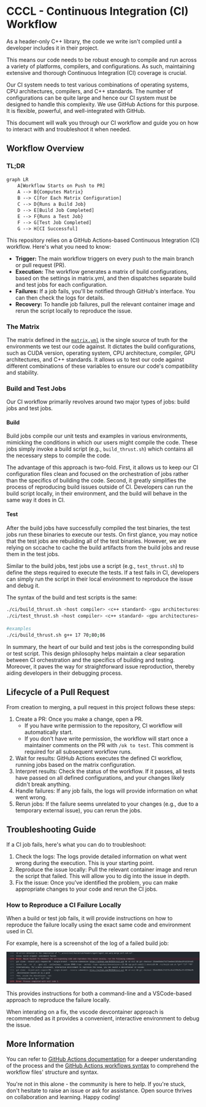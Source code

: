 # CCCL - Continuous Integration (CI) Workflow 
As a header-only C++ library, the code we write isn't compiled until a developer includes it in their project. 

This means our code needs to be robust enough to compile and run across a variety of platforms, compilers, and configurations. 
As such, maintaining extensive and thorough Continuous Integration (CI) coverage is crucial. 

Our CI system needs to test various combinations of operating systems, CPU architectures, compilers, and C++ standards. 
The number of configurations can be quite large and hence our CI system must be designed to handle this complexity. 
We use GitHub Actions for this purpose. It is flexible, powerful, and well-integrated with GitHub.

This document will walk you through our CI workflow and guide you on how to interact with and troubleshoot it when needed.

## Workflow Overview

### TL;DR

```mermaid
graph LR
    A[Workflow Starts on Push to PR]
    A --> B{Computes Matrix}
    B --> C[For Each Matrix Configuration]
    C --> D{Runs a Build Job}
    D --> E[Build Job Completed]
    E --> F{Runs a Test Job}
    F --> G[Test Job Completed]
    G --> H[CI Successful]
```

This repository relies on a GitHub Actions-based Continuous Integration (CI) workflow. Here's what you need to know:

- **Trigger:** The main workflow triggers on every push to the main branch or pull request (PR).
- **Execution:** The workflow generates a matrix of build configurations, based on the settings in matrix.yml, and then dispatches separate build and test jobs for each configuration. 
- **Failures:** If a job fails, you'll be notified through GitHub's interface. You can then check the logs for details.
- **Recovery:** To handle job failures, pull the relevant container image and rerun the script locally to reproduce the issue.

### The Matrix

The matrix defined in the [`matrix.yml`](ci/matrix.yaml) is the single source of truth for the environments we test our code against.
It dictates the build configurations, such as CUDA version, operating system, CPU architecture, compiler, GPU architectures, and C++ standards. 
It allows us to test our code against different combinations of these variables to ensure our code's compatibility and stability. 

### Build and Test Jobs
Our CI workflow primarily revolves around two major types of jobs: build jobs and test jobs. 

#### Build
Build jobs compile our unit tests and examples in various environments, mimicking the conditions in which our users might compile the code. 
These jobs simply invoke a build script (e.g., `build_thrust.sh`) which contains all the necessary steps to compile the code.

The advantage of this approach is two-fold. 
First, it allows us to keep our CI configuration files clean and focused on the orchestration of jobs rather than the specifics of building the code. 
Second, it greatly simplifies the process of reproducing build issues outside of CI. 
Developers can run the build script locally, in their environment, and the build will behave in the same way it does in CI.

#### Test
After the build jobs have successfully compiled the test binaries, the test jobs run these binaries to execute our tests. 
On first glance, you may notice that the test jobs are rebuilding all of the test binaries. 
However, we are relying on sccache to cache the build artifacts from the build jobs and reuse them in the test jobs.

Similar to the build jobs, test jobs use a script (e.g., `test_thrust.sh`) to define the steps required to execute the tests.
If a test fails in CI, developers can simply run the script in their local environment to reproduce the issue and debug it.

The syntax of the build and test scripts is the same:
```bash
./ci/build_thrust.sh <host compiler> <c++ standard> <gpu architectures>
./ci/test_thrust.sh <host compiler> <c++ standard> <gpu architectures>

#examples
./ci/build_thrust.sh g++ 17 70;80;86
```

In summary, the heart of our build and test jobs is the corresponding build or test script. 
This design philosophy helps maintain a clear separation between CI orchestration and the specifics of building and testing. 
Moreover, it paves the way for straightforward issue reproduction, thereby aiding developers in their debugging process.

## Lifecycle of a Pull Request

From creation to merging, a pull request in this project follows these steps:

1. Create a PR: Once you make a change, open a PR. 
    - If you have write permission to the repository, CI workflow will automatically start.
    - If you don't have write permission, the workflow will start once a maintainer comments on the PR with `/ok to test`. This comment is required for all subsequent workflow runs.
2. Wait for results: GitHub Actions executes the defined CI workflow, running jobs based on the matrix configuration.
3. Interpret results: Check the status of the workflow. If it passes, all tests have passed on all defined configurations, and your changes likely didn't break anything. 
4. Handle failures: If any job fails, the logs will provide information on what went wrong. 
5. Rerun jobs: If the failure seems unrelated to your changes (e.g., due to a temporary external issue), you can rerun the jobs.

## Troubleshooting Guide

If a CI job fails, here's what you can do to troubleshoot:

1. Check the logs: The logs provide detailed information on what went wrong during the execution. This is your starting point.
2. Reproduce the issue locally: Pull the relevant container image and rerun the script that failed. This will allow you to dig into the issue in depth.
3. Fix the issue: Once you've identified the problem, you can make appropriate changes to your code and rerun the CI jobs.

### How to Reproduce a CI Failure Locally

When a build or test job fails, it will provide instructions on how to reproduce the failure locally using the exact same code and environment used in CI.

For example, here is a screenshot of the log of a failed build job:

![Build Job Failure](docs/images/repro_instructions.png)

This provides instructions for both a command-line and a VSCode-based approach to reproduce the failure locally.

When interating on a fix, the vscode devcontainer approach is recommended as it provides a convenient, interactive environment to debug the issue.

## More Information

You can refer to [GitHub Actions documentation](https://docs.github.com/en/actions) for a deeper understanding of the process and the [GitHub Actions workflows syntax](https://docs.github.com/en/actions/reference/workflow-syntax-for-github-actions) to comprehend the workflow files' structure and syntax.

You're not in this alone - the community is here to help. If you're stuck, don't hesitate to raise an issue or ask for assistance. Open source thrives on collaboration and learning. Happy coding!

